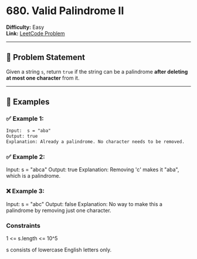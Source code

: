 # 680. Valid Palindrome II

**Difficulty:** Easy  
**Link:** [LeetCode Problem](https://leetcode.com/problems/valid-palindrome-ii)

---

## 🧠 Problem Statement

Given a string `s`, return `true` if the string can be a palindrome **after deleting at most one character** from it.

---

## 📌 Examples

### ✅ Example 1:
```txt
Input:  s = "aba"
Output: true
Explanation: Already a palindrome. No character needs to be removed.

```

### ✅ Example 2:

Input:  s = "abca"
Output: true
Explanation: Removing 'c' makes it "aba", which is a palindrome.

### ❌ Example 3:

Input:  s = "abc"
Output: false
Explanation: No way to make this a palindrome by removing just one character.


### Constraints

1 <= s.length <= 10^5

s consists of lowercase English letters only.